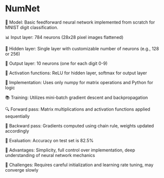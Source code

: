 # NumNet
🧠 Model: Basic feedforward neural network implemented from scratch for MNIST digit classification.

📊 Input layer: 784 neurons (28x28 pixel images flattened)

🔮 Hidden layer: Single layer with customizable number of neurons (e.g., 128 or 256)

🔢 Output layer: 10 neurons (one for each digit 0-9)

🔗 Activation functions: ReLU for hidden layer, softmax for output layer

🧮 Implementation: Uses only numpy for matrix operations and Python for logic

📚 Training: Utilizes mini-batch gradient descent and backpropagation

🔍 Forward pass: Matrix multiplications and activation functions applied sequentially

🔄 Backward pass: Gradients computed using chain rule, weights updated accordingly

📏 Evaluation: Accuracy on test set is 82.5%

🚀 Advantages: Simplicity, full control over implementation, deep understanding of neural network mechanics

🔧 Challenges: Requires careful initialization and learning rate tuning, may converge slowly
